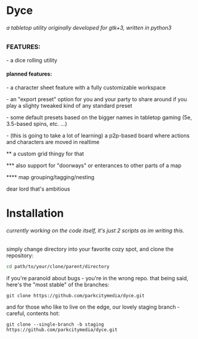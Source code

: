 # Dyce
<h6>a tabletop utility originally developed for gtk+3, written in python3</h6>
<h3>FEATURES:</h3>
<p>- a dice rolling utility</p>
<h4>planned features:</h4>
<p>- a character sheet feature with a fully customizable workspace</p>
<p>- an "export preset" option for you and your party to share around if you play a slighty tweaked kind of any standard preset</p>
<p>- some default presets based on the bigger names in tabletop gaming (5e, 3.5-based spins, etc. ...)</p>
<p>- (this is going to take a lot of learning) a p2p-based board where actions and characters are moved in realtime</p>
<p>** a custom grid thingy for that</p>
<p>*** also support for "doorways" or enterances to other parts of a map</p>
<p>**** map grouping/tagging/nesting</p>
<p> dear lord that's ambitious</p>

# Installation
<h6>currently working on the code itself, it's just 2 scripts as im writing this.</h6>
simply change directory into your favorite cozy spot, and clone the repository:

```sh
cd path/to/your/clone/parent/directory
```

if you're paranoid about bugs - you're in the wrong repo. that being said, here's the "most stable" of the branches:

```git
git clone https://github.com/parkcitymedia/dyce.git
```

and for those who like to live on the edge, our lovely staging branch - careful, contents hot:

```git
git clone --single-branch -b staging https://github.com/parkcitymedia/dyce.git
```
